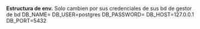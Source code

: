 **Estructura de env.**
Solo cambien por sus credenciales de sus bd de gestor de bd
DB_NAME=
DB_USER=postgres
DB_PASSWORD=
DB_HOST=127.0.0.1
DB_PORT=5432
